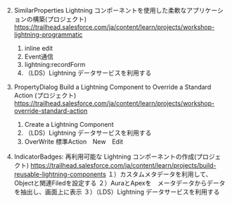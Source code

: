 2. SimilarProperties Lightning コンポーネントを使用した柔軟なアプリケーションの構築(プロジェクト)
   https://trailhead.salesforce.com/ja/content/learn/projects/workshop-lightning-programmatic
   1) inline edit
   2) Event通信
   3) lightning:recordForm
   4) （LDS）Lightning データサービスを利用する   
   
3. PropertyDialog Build a Lightning Component to Override a Standard Action (プロジェクト)
   https://trailhead.salesforce.com/ja/content/learn/projects/workshop-override-standard-action
   1) Create a Lightning Component
   2) （LDS）Lightning データサービスを利用する
   3) OverWrite 標準Action　New　Edit
   
4. IndicatorBadges:  再利用可能な Lightning コンポーネントの作成(プロジェクト)
   https://trailhead.salesforce.com/ja/content/learn/projects/build-reusable-lightning-components
  １）カスタムメタデータを利用して、Objectと関連Filedを設定する
  ２）AuraとApexを　メータデータからデータを抽出し、画面上に表示
  ３）（LDS）Lightning データサービスを利用する
